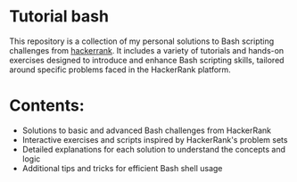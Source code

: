 # Tutorial bash
This repository is a collection of my personal solutions to Bash scripting challenges from [hackerrank](https://www.hackerrank.com/). It includes a variety of tutorials and hands-on exercises designed to introduce and enhance Bash scripting skills, tailored around specific problems faced in the HackerRank platform.

# Contents:

+ Solutions to basic and advanced Bash challenges from HackerRank
+ Interactive exercises and scripts inspired by HackerRank's problem sets
+ Detailed explanations for each solution to understand the concepts and logic
+ Additional tips and tricks for efficient Bash shell usage
